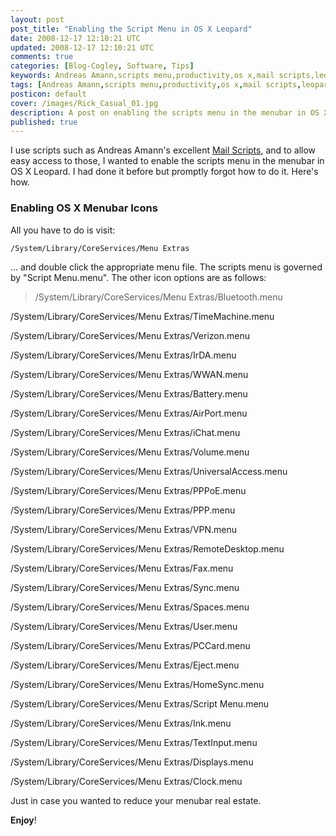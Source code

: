 ```yaml
---           
layout: post
post_title: "Enabling the Script Menu in OS X Leopard"
date: 2008-12-17 12:10:21 UTC
updated: 2008-12-17 12:10:21 UTC
comments: true
categories: [Blog-Cogley, Software, Tips]
keywords: Andreas Amann,scripts menu,productivity,os x,mail scripts,leopard,.menu
tags: [Andreas Amann,scripts menu,productivity,os x,mail scripts,leopard,.menu]
posticon: default
cover: /images/Rick_Casual_01.jpg
description: A post on enabling the scripts menu in the menubar in OS X Leopard, by Rick Cogley. 
published: true
---
```

 

I use scripts such as Andreas Amann's excellent [Mail Scripts](http://homepage.mac.com/aamann/Mail_Scripts.html), and to allow easy access to those, I wanted to enable the scripts menu in the menubar in OS X Leopard. I had done it before but promptly forgot how to do it. Here's how. 


### Enabling OS X Menubar Icons



All you have to do is visit: 


``/System/Library/CoreServices/Menu Extras``


... and double click the appropriate menu file. The scripts menu is governed by "Script Menu.menu". The other icon options are as follows: 


> /System/Library/CoreServices/Menu Extras/Bluetooth.menu


/System/Library/CoreServices/Menu Extras/TimeMachine.menu


/System/Library/CoreServices/Menu Extras/Verizon.menu


/System/Library/CoreServices/Menu Extras/IrDA.menu


/System/Library/CoreServices/Menu Extras/WWAN.menu


/System/Library/CoreServices/Menu Extras/Battery.menu


/System/Library/CoreServices/Menu Extras/AirPort.menu


/System/Library/CoreServices/Menu Extras/iChat.menu


/System/Library/CoreServices/Menu Extras/Volume.menu


/System/Library/CoreServices/Menu Extras/UniversalAccess.menu


/System/Library/CoreServices/Menu Extras/PPPoE.menu


/System/Library/CoreServices/Menu Extras/PPP.menu


/System/Library/CoreServices/Menu Extras/VPN.menu


/System/Library/CoreServices/Menu Extras/RemoteDesktop.menu


/System/Library/CoreServices/Menu Extras/Fax.menu


/System/Library/CoreServices/Menu Extras/Sync.menu


/System/Library/CoreServices/Menu Extras/Spaces.menu


/System/Library/CoreServices/Menu Extras/User.menu


/System/Library/CoreServices/Menu Extras/PCCard.menu


/System/Library/CoreServices/Menu Extras/Eject.menu


/System/Library/CoreServices/Menu Extras/HomeSync.menu


/System/Library/CoreServices/Menu Extras/Script Menu.menu


/System/Library/CoreServices/Menu Extras/Ink.menu


/System/Library/CoreServices/Menu Extras/TextInput.menu


/System/Library/CoreServices/Menu Extras/Displays.menu


/System/Library/CoreServices/Menu Extras/Clock.menu


Just in case you wanted to reduce your menubar real estate. 


**Enjoy**! 

